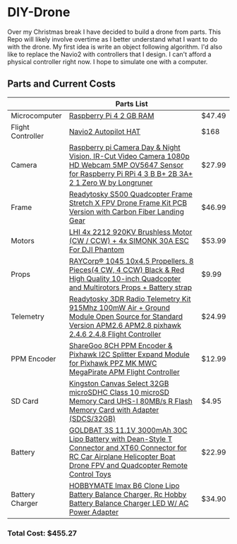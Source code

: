 # DIY-Drone
Over my Christmas break I have decided to build a drone from parts.  This Repo will likely involve overtime as I better understand what I want to do with the drone.  My first idea is write an object following algorithm.  I'd also like to replace the Navio2 with controllers that I design.  I can't afford a physical controller right now.  I hope to simulate one with a computer.

## Parts and Current Costs

|                   | Parts List                                                                                                                                                                                                                                                                                                                                                                                                                                                                                                                                                                                                                                                                      |        |
|-------------------|---------------------------------------------------------------------------------------------------------------------------------------------------------------------------------------------------------------------------------------------------------------------------------------------------------------------------------------------------------------------------------------------------------------------------------------------------------------------------------------------------------------------------------------------------------------------------------------------------------------------------------------------------------------------------------|--------|
| Microcomputer     | [Raspberry Pi 4 2 GB RAM](https://www.amazon.com/Raspberry-Model-2019-Quad-Bluetooth/dp/B07TD42S27/ref=asc_df_B07TD42S27/?tag=hyprod-20&amp;linkCode=df0&amp;hvadid=380013417597&amp;hvpos=1o3&amp;hvnetw=g&amp;hvrand=1871603270888978787&amp;hvpone=&amp;hvptwo=&amp;hvqmt=&amp;hvdev=c&amp;hvdvcmdl=&amp;hvlocint=&amp;hvlocphy=9014231&amp;hvtargid=aud-801381245258:pla-774661502856&amp;psc=1&amp;tag=&amp;ref=&amp;adgrpid=77922879259&amp;hvpone=&amp;hvptwo=&amp;hvadid=380013417597&amp;hvpos=1o3&amp;hvnetw=g&amp;hvrand=1871603270888978787&amp;hvqmt=&amp;hvdev=c&amp;hvdvcmdl=&amp;hvlocint=&amp;hvlocphy=9014231&amp;hvtargid=aud-801381245258:pla-774661502856) | $47.49 |
| Flight Controller | [Navio2 Autopilot HAT](https://emlid.com/navio/)                                                                                                                                                                                                                                                                                                                                                                                                                                                                                                                                                                                                                                | $168   |
| Camera            | [Raspberry pi Camera Day &amp; Night Vision, IR-Cut Video Camera 1080p HD Webcam 5MP OV5647 Sensor for Raspberry Pi RPi 4 3 B B+ 2B 3A+ 2 1 Zero W by Longruner](https://www.amazon.com/dp/B07VSPSNL8/?coliid=I3FU1X3S4RPRON&amp;colid=3BXDQII4IRZH1&amp;psc=1&amp;ref_=lv_ov_lig_dp_it)                                                                                                                                                                                                                                                                                                                                                                                        | $27.99 |
| Frame             | [Readytosky S500 Quadcopter Frame Stretch X FPV Drone Frame Kit PCB Version with Carbon Fiber Landing Gear](https://www.amazon.com/dp/B01N0AX1MZ/?coliid=I2HPMUBE963X82&amp;colid=3BXDQII4IRZH1&amp;psc=1&amp;ref_=lv_ov_lig_dp_it)                                                                                                                                                                                                                                                                                                                                                                                                                                             | $46.99 |
| Motors            | [LHI 4x 2212 920KV Brushless Motor (CW / CCW) + 4x SIMONK 30A ESC For DJI Phantom](https://www.amazon.com/dp/B00XQYTZQ2/?coliid=I1V5S3V0ZT9EJN&amp;colid=3BXDQII4IRZH1&amp;psc=1&amp;ref_=lv_ov_lig_dp_it)                                                                                                                                                                                                                                                                                                                                                                                                                                                                      | $53.99 |
| Props             | [RAYCorp® 1045 10x4.5 Propellers. 8 Pieces(4 CW, 4 CCW) Black &amp; Red High Quality 10-inch Quadcopter and Multirotors Props + Battery strap](https://www.amazon.com/dp/B01CJMJ886/?coliid=IK2QO5PJ7H8UR&amp;colid=3BXDQII4IRZH1&amp;psc=1&amp;ref_=lv_ov_lig_dp_it)                                                                                                                                                                                                                                                                                                                                                                                                           | $9.99  |
| Telemetry         | [Readytosky 3DR Radio Telemetry Kit 915Mhz 100mW Air + Ground Module Open Source for Standard Version APM2.6 APM2.8 pixhawk 2.4.6 2.4.8 Flight Controller](https://www.amazon.com/dp/B01DHV4DVA/?coliid=I39ZUSNICOWCP5&amp;colid=3BXDQII4IRZH1&amp;psc=1&amp;ref_=lv_ov_lig_dp_it)                                                                                                                                                                                                                                                                                                                                                                                              | $24.99 |
| PPM Encoder       | [ShareGoo 8CH PPM Encoder &amp; Pixhawk I2C Splitter Expand Module for Pixhawk PPZ MK MWC MegaPirate APM Flight Controller](https://www.amazon.com/dp/B00WJJG8YW/?coliid=I36567AF25ONJO&amp;colid=3BXDQII4IRZH1&amp;psc=1&amp;ref_=lv_ov_lig_dp_it)                                                                                                                                                                                                                                                                                                                                                                                                                             | $12.99 |
| SD Card           | [Kingston Canvas Select 32GB microSDHC Class 10 microSD Memory Card UHS-I 80MB/s R Flash Memory Card with Adapter (SDCS/32GB)](https://www.amazon.com/dp/B079GTYCW4/?coliid=I27XS6A8O1QLJS&amp;colid=3BXDQII4IRZH1&amp;psc=1&amp;ref_=lv_ov_lig_dp_it)                                                                                                                                                                                                                                                                                                                                                                                                                          | $4.95  |
| Battery           | [GOLDBAT 3S 11.1V 3000mAh 30C Lipo Battery with Dean-Style T Connector and XT60 Connector for RC Car Airplane Helicopter Boat Drone FPV and Quadcopter Remote Control Toys](https://www.amazon.com/dp/B07LGZ3TVM/?coliid=I22NTYRSGGSFSE&amp;colid=3BXDQII4IRZH1&amp;psc=1&amp;ref_=lv_ov_lig_dp_it)                                                                                                                                                                                                                                                                                                                                                                             | $22.99 |
| Battery Charger   | [HOBBYMATE Imax B6 Clone Lipo Battery Balance Charger, Rc Hobby Battery Balance Charger LED W/ AC Power Adapter](https://www.amazon.com/dp/B01NB9A36R/?coliid=I1KC117NRYRDYS&amp;colid=3BXDQII4IRZH1&amp;psc=1&amp;ref_=lv_ov_lig_dp_it)                                                                                                                                                                                                                                                                                                                                                                                                                                        | $34.90 |

### Total Cost: $455.27
